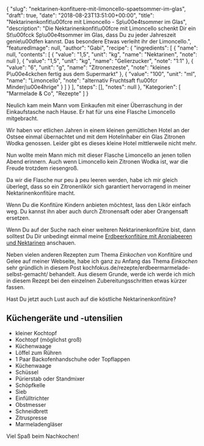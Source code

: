 {
    "slug": "nektarinen-konfituere-mit-limoncello-spaetsommer-im-glas",
    "draft": true,
    "date": "2018-08-23T13:51:00+00:00",
    "title": "Nektarinenkonfit\u00fcre mit Limoncello - Sp\u00e4tsommer im Glas",
    "description": "Die Nektarinenkonfit\u00fcre mit Limoncello schenkt Dir ein St\u00fcck Sp\u00e4tsommer im Glas, dass Du zu jeder Jahreszeit genie\u00dfen kannst. Das besondere Etwas verleiht ihr der Limoncello.",
    "featuredImage": null,
    "author": "Gabi",
    "recipe": {
        "ingredients": [
            {
                "name": null,
                "contents": [
                    {
                        "value": "1,5",
                        "unit": "kg",
                        "name": "Nektarinen",
                        "note": null
                    },
                    {
                        "value": "1,5",
                        "unit": "kg",
                        "name": "Gelierzucker",
                        "note": "1:1"
                    },
                    {
                        "value": "6",
                        "unit": "g",
                        "name": "Zitronenzeste",
                        "note": "kleines P\u00e4ckchen fertig aus dem Supermarkt"
                    },
                    {
                        "value": "100",
                        "unit": "ml",
                        "name": "Limoncello",
                        "note": "alternativ Fruchtsaft f\u00fcr Minderj\u00e4hrige"
                    }
                ]
            }
        ],
        "steps": [],
        "notes": null
    },
    "Kategorien": [
        "Marmelade & Co",
        "Rezepte"
    ]
}

Neulich kam mein Mann vom Einkaufen mit einer Überraschung in der Einkaufstasche nach Hause. Er hat für uns eine Flasche Limoncello mitgebracht. 

Wir haben vor etlichen Jahren in einem kleinen gemütlichen Hotel an der Ostsee einmal übernachtet und mit dem Hotelinhaber ein Glas Zitronen Wodka genossen. Leider gibt es dieses kleine Hotel mittlerweile nicht mehr.

Nun wollte mein Mann mich mit dieser Flasche Limoncello an jenen tollen Abend erinnern. Auch wenn Limoncello kein Zitronen Wodka ist, war die Freude trotzdem riesengroß.

Da wir die Flasche nur peu à peu leeren werden, habe ich mir gleich überlegt, dass so ein Zitronenlikör sich garantiert hervorragend in meiner Nektarinenkonfitüre macht.

Wenn Du die Konfitüre Kindern anbieten möchtest, lass den Likör einfach weg. Du kannst ihn aber auch durch Zitronensaft oder aber Orangensaft ersetzen.

Wenn Du auf der Suche nach einer weiteren Nektarinenkonfitüre bist, dann solltest Du Dir unbedingt einmal meine [Erdbeerkonfitüre mit Aroniabeeren und Nektarinen](https://kochfokus.de/artikel/erbeerkonfituere-mit-aroniabeeren-und-nektarinen/ "Erdbeerkonfitüre mit Aroniabeeren und Nektarinen") anschauen.

Neben vielen anderen Rezepten zum Thema *Einkochen* von Konfitüre und Gelee auf meiner Webseite, habe ich ganz zu Anfang das Thema *Einkochen* sehr gründlich in diesem Post kochfokus.de/rezepte/erdbeermarmelade-selbst-gemacht/ behandelt. Aus diesem Grunde, werde ich werde ich mich in diesem Rezept bei den einzelnen Zubereitungsschritten etwas kürzer fassen.

Hast Du jetzt auch Lust auch auf die köstliche Nektarinenkonfitüre?

## Küchengeräte und -utensilien
- kleiner Kochtopf
- Kochtopf (möglichst groß)
- Küchenwaage
- Löffel zum Rühren
- 1 Paar Backofenhandschuhe oder Topflappen
- Küchenwaage
- Schüssel
- Pürierstab oder Standmixer
- Schöpfkelle
- Sieb
- Einfülltrichter
- Obstmesser
- Schneidbrett
- Zitruspresse
- Marmeladengläser

Viel Spaß beim Nachkochen!